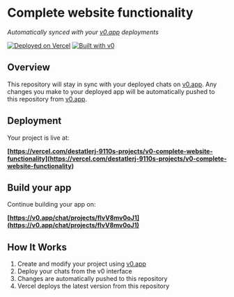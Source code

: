 # Complete website functionality

*Automatically synced with your [v0.app](https://v0.app) deployments*

[![Deployed on Vercel](https://img.shields.io/badge/Deployed%20on-Vercel-black?style=for-the-badge&logo=vercel)](https://vercel.com/destatlerj-9110s-projects/v0-complete-website-functionality)
[![Built with v0](https://img.shields.io/badge/Built%20with-v0.app-black?style=for-the-badge)](https://v0.app/chat/projects/fIvV8mv0oJ1)

## Overview

This repository will stay in sync with your deployed chats on [v0.app](https://v0.app).
Any changes you make to your deployed app will be automatically pushed to this repository from [v0.app](https://v0.app).

## Deployment

Your project is live at:

**[https://vercel.com/destatlerj-9110s-projects/v0-complete-website-functionality](https://vercel.com/destatlerj-9110s-projects/v0-complete-website-functionality)**

## Build your app

Continue building your app on:

**[https://v0.app/chat/projects/fIvV8mv0oJ1](https://v0.app/chat/projects/fIvV8mv0oJ1)**

## How It Works

1. Create and modify your project using [v0.app](https://v0.app)
2. Deploy your chats from the v0 interface
3. Changes are automatically pushed to this repository
4. Vercel deploys the latest version from this repository